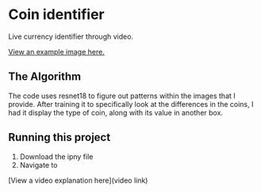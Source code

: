 # Coin identifier

Live currency identifier through video.

[View an example image here.](https://imgur.com/uTBTJau)

## The Algorithm

The code uses resnet18 to figure out patterns within the images that I provide. After training it to specifically look at the differences in the coins, I had it display the type of coin, along with its value in another box.

## Running this project

1. Download the ipny file
2. Navigate to 

[View a video explanation here](video link)
